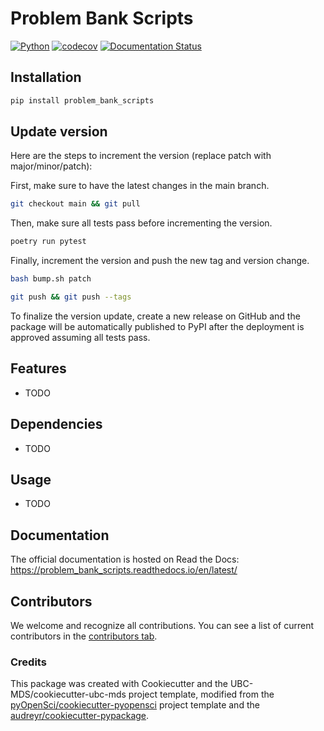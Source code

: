 # Problem Bank Scripts 

[![Python](https://img.shields.io/badge/python-3.10-blue)]()
[![codecov](https://codecov.io/gh/open-resources/problem_bank_scripts/branch/main/graph/badge.svg)](https://codecov.io/gh/open-resources/problem_bank_scripts)
[![Documentation Status](https://readthedocs.org/projects/problem_bank_scripts/badge/?version=latest)](https://problem_bank_scripts.readthedocs.io/en/latest/?badge=latest)


## Installation

```bash
pip install problem_bank_scripts
```

## Update version

Here are the steps to increment the version (replace patch with major/minor/patch):

First, make sure to have the latest changes in the main branch.

```bash
git checkout main && git pull
```

Then, make sure all tests pass before incrementing the version.

```bash
poetry run pytest
```

Finally, increment the version and push the new tag and version change.

```bash
bash bump.sh patch

git push && git push --tags
```

To finalize the version update, create a new release on GitHub and the package will be automatically published
 to PyPI after the deployment is approved assuming all tests pass.

## Features

- TODO

## Dependencies

- TODO

## Usage

- TODO

## Documentation

The official documentation is hosted on Read the Docs: https://problem_bank_scripts.readthedocs.io/en/latest/

## Contributors

We welcome and recognize all contributions. You can see a list of current contributors in the [contributors tab](https://github.com/open-resources/problem_bank_scripts/graphs/contributors).

### Credits

This package was created with Cookiecutter and the UBC-MDS/cookiecutter-ubc-mds project template, modified from the [pyOpenSci/cookiecutter-pyopensci](https://github.com/pyOpenSci/cookiecutter-pyopensci) project template and the [audreyr/cookiecutter-pypackage](https://github.com/audreyr/cookiecutter-pypackage).
